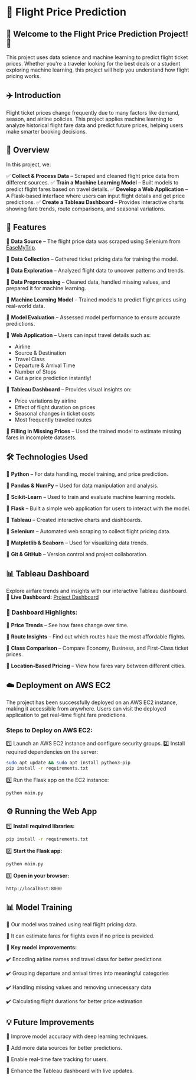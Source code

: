 # 🚀 Flight Price Prediction

## 🌟 Welcome to the Flight Price Prediction Project! 🌟

This project uses data science and machine learning to predict flight ticket prices. Whether you're a traveler looking for the best deals or a student exploring machine learning, this project will help you understand how flight pricing works.

## ✈️ Introduction

Flight ticket prices change frequently due to many factors like demand, season, and airline policies. This project applies machine learning to analyze historical flight fare data and predict future prices, helping users make smarter booking decisions.

## 📌 Overview

In this project, we:

✅ **Collect & Process Data** – Scraped and cleaned flight price data from different sources.
✅ **Train a Machine Learning Model** – Built models to predict flight fares based on travel details.
✅ **Develop a Web Application** – A Flask-based interface where users can input flight details and get price predictions.
✅ **Create a Tableau Dashboard** – Provides interactive charts showing fare trends, route comparisons, and seasonal variations.

## 🚀 Features

🔹 **Data Source** – The flight price data was scraped using Selenium from [EaseMyTrip](https://www.easemytrip.com).

🔹 **Data Collection** – Gathered ticket pricing data for training the model.

🔹 **Data Exploration** – Analyzed flight data to uncover patterns and trends.

🔹 **Data Preprocessing** – Cleaned data, handled missing values, and prepared it for machine learning.

🔹 **Machine Learning Model** – Trained models to predict flight prices using real-world data.

🔹 **Model Evaluation** – Assessed model performance to ensure accurate predictions.

🔹 **Web Application** – Users can input travel details such as:

- Airline
- Source & Destination
- Travel Class
- Departure & Arrival Time
- Number of Stops
- Get a price prediction instantly!

🔹 **Tableau Dashboard** – Provides visual insights on:

- Price variations by airline
- Effect of flight duration on prices
- Seasonal changes in ticket costs
- Most frequently traveled routes

🔹 **Filling in Missing Prices** – Used the trained model to estimate missing fares in incomplete datasets.

## 🛠 Technologies Used

🔹 **Python** – For data handling, model training, and price prediction.

🔹 **Pandas & NumPy** – Used for data manipulation and analysis.

🔹 **Scikit-Learn** – Used to train and evaluate machine learning models.

🔹 **Flask** – Built a simple web application for users to interact with the model.&#x20;

🔹 **Tableau** – Created interactive charts and dashboards.

🔹 **Selenium** – Automated web scraping to collect flight pricing data.

🔹 **Matplotlib & Seaborn** – Used for visualizing data trends.

🔹 **Git & GitHub** – Version control and project collaboration.

## 📊 Tableau Dashboard

Explore airfare trends and insights with our interactive Tableau dashboard.
🔗 **Live Dashboard:** [Project Dashboard](https://public.tableau.com/app/profile/samruddhi.kasar2919/viz/Project_Dashboard_17391878548390/Dashboard3?publish=yes)

### 📌 Dashboard Highlights:

🔹 **Price Trends** – See how fares change over time.

🔹 **Route Insights** – Find out which routes have the most affordable flights.

🔹 **Class Comparison** – Compare Economy, Business, and First-Class ticket prices.

🔹 **Location-Based Pricing** – View how fares vary between different cities.

## ☁️ Deployment on AWS EC2

The project has been successfully deployed on an AWS EC2 instance, making it accessible from anywhere. Users can visit the deployed application to get real-time flight fare predictions.

### Steps to Deploy on AWS EC2:

1️⃣ Launch an AWS EC2 instance and configure security groups.
2️⃣ Install required dependencies on the server:

```sh
sudo apt update && sudo apt install python3-pip
pip install -r requirements.txt
```

3️⃣ Run the Flask app on the EC2 instance:

```sh
python main.py
```



## ⚙️ Running the Web App

1️⃣ **Install required libraries:**

```sh
pip install -r requirements.txt
```

2️⃣ **Start the Flask app:**

```sh
python main.py
```

3️⃣ **Open in your browser:**

```
http://localhost:8000
```

## 📊 Model Training

📌 Our model was trained using real flight pricing data.

📌 It can estimate fares for flights even if no price is provided.

📌 **Key model improvements:**

✔️ Encoding airline names and travel class for better predictions

✔️ Grouping departure and arrival times into meaningful categories

✔️ Handling missing values and removing unnecessary data

✔️ Calculating flight durations for better price estimation

## 💡 Future Improvements

🔹 Improve model accuracy with deep learning techniques.

🔹 Add more data sources for better predictions.

🔹 Enable real-time fare tracking for users.

🔹 Enhance the Tableau dashboard with live updates.


